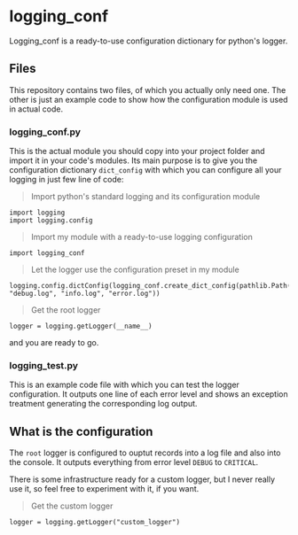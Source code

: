 # logging_conf
Logging_conf is a ready-to-use configuration dictionary for python's logger.

## Files
This repository contains two files, of which you actually only need one. The other is just an example code to show how the configuration module is used in actual code.

### logging_conf.py
This is the actual module you should copy into your project folder and import it in your code's modules. Its main purpose is to give you the configuration dictionary `dict_config` with which you can configure all your logging in just few line of code:

> Import python's standard logging and its configuration module
```
import logging
import logging.config
```

> Import my module with a ready-to-use logging configuration
```
import logging_conf
```

> Let the logger use the configuration preset in my module
```
logging.config.dictConfig(logging_conf.create_dict_config(pathlib.Path("."), "debug.log", "info.log", "error.log"))
```

> Get the root logger
```
logger = logging.getLogger(__name__)
```

and you are ready to go.

### logging_test.py
This is an example code file with which you can test the logger configuration. It outputs one line of each error level and shows an exception treatment generating the corresponding log output.

## What is the configuration
The `root` logger is configured to ouptut records into a log file and also into the console. It outputs everything from error level `DEBUG` to `CRITICAL`.

There is some infrastructure ready for a custom logger, but I never really use it, so feel free to experiment with it, if you want.

> Get the custom logger
```
logger = logging.getLogger("custom_logger")
```
